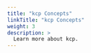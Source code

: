 ```yaml
---
title: "kcp Concepts"
linkTitle: "kcp Concepts"
weight: 3
description: >
  Learn more about kcp.
---
```


<!-- Some introduction to put here -->
